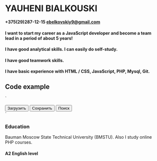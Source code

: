 # YAUHENI BIALKOUSKI
**+375(29)287-12-15
ebelkovskiy9@gmail.com**

#### I want to start my career as a JavaScript developer and become a team lead in a period of about 5 years!
#### I have good analytical skills. I can easily do self-study.
#### I have good teamwork skills.

#### I have basic experience with HTML / CSS, JavaScript, PHP, Mysql, Git.

## Code example
`<!DOCTYPE html>
<html lang="en">
<head>
	<meta charset="UTF-8">
	<title>Document</title>
</head>
<body>
	<div id="menu">
		<button data-action='load'>Загрузить</button>
		<button data-action='save'>Сохранить</button>
		<button data-action='search'>Поиск</button>
	</div>
	<script type="text/javascript">		
		function Menu(elem){
			  this.load = function(){
				alert("Загружаю.....!");
			};
			this.save =function(){
				alert("Сохраняю...!");
			};
			this.search = function(){
				alert("Ищу...!");
			};
			let self = this;
			elem.onclick = function(e){
				let target = e.target;
				let action = target.getAttribute('data-action');
				if(action){
					self[action]();
				}
			};
		};
		new Menu(menu);
	</script>
</body>
</html>`

### Education
  Bauman Moscow State Technical University (BMSTU).
  Also I study online PHP courses.
  

#### A2 English level
